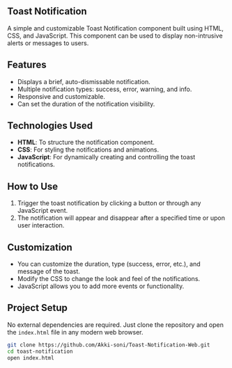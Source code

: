 ## Toast Notification

A simple and customizable Toast Notification component built using HTML, CSS, and JavaScript. This component can be used to display non-intrusive alerts or messages to users.

## Features

- Displays a brief, auto-dismissable notification.
- Multiple notification types: success, error, warning, and info.
- Responsive and customizable.
- Can set the duration of the notification visibility.

## Technologies Used

- **HTML**: To structure the notification component.
- **CSS**: For styling the notifications and animations.
- **JavaScript**: For dynamically creating and controlling the toast notifications.

## How to Use

1. Trigger the toast notification by clicking a button or through any JavaScript event.
2. The notification will appear and disappear after a specified time or upon user interaction.

## Customization

- You can customize the duration, type (success, error, etc.), and message of the toast.
- Modify the CSS to change the look and feel of the notifications.
- JavaScript allows you to add more events or functionality.

## Project Setup

No external dependencies are required. Just clone the repository and open the `index.html` file in any modern web browser.

```bash
git clone https://github.com/Akki-soni/Toast-Notification-Web.git
cd toast-notification
open index.html
```
